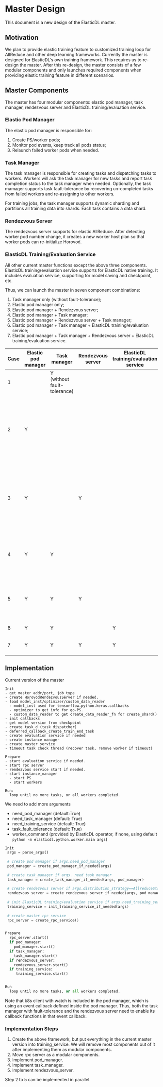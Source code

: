 # Master Design

This document is a new design of the ElasticDL master.

## Motivation

We plan to provide elastic training feature to customized training loop for AllReduce and other deep learning frameworks. Currently the master is designed for ElasticDL's own training framework. This requires us to re-design the master.
After this re-design, the master consists of a few modular components and only launches required components when providing elastic training feature in different scenarios.

## Master Components
The master has four modular components: elastic pod manager, task manager, rendezvous server and ElasticDL training/evaluation service.

### Elastic Pod Manager
The elastic pod manager is responsible for:

1. Create PS/worker pods;
2. Monitor pod events, keep track all pods status;
3. Relaunch failed worker pods when needed.

### Task Manager

The task manager is responsible for creating tasks and dispatching tasks to workers. Workers will ask the task manager for new tasks and report task completion status to the task manager when needed. Optionally, the task mamager supports task fault-tolerance by recovering un-completed tasks from failed workers and re-assigning to other workers.

For training jobs, the task manager supports dynamic sharding and partitions all training data into shards. Each task contains a data shard.

### Rendezvous Server

The rendezvous server supports for elastic AllReduce. After detecting worker pod number change, it creates a new worker host plan so that worker pods can re-initialize Horovod.

### ElasticDL Training/Evaluation Service
All other current master functions except the above three components. ElasticDL training/evaluation service supports for ElasticDL native training. It includes evaluation service, supporting for model saving and checkpoint, etc. 


Thus, we can launch the master in seven component combinations:

1. Task manager only (without fault-tolerance);
2. Elastic pod manager only;
3. Elastic pod manager + Rendezvous server;
4. Elastic pod manager + Task manager;
5. Elastic pod manager + Rendezvous server + Task manager;
6. Elastic pod manager + Task manager + ElasticDL training/evaluation service;
7. Elastic pod manager + Task manager + Rendezvous server + ElasticDL training/evaluation service.

Case | Elastic pod manager | Task manager | Rendezvous server | ElasticDL training/evaluation service | Usage
---|---|---|---|---|---
1 | | Y (without fault-tolerance) | | | Dynamic sharding service (rarely used alone)
2 | Y | | | | Provide elastic training to other DL frameworks for PS-based training. DL frameworks need to have their own dynamic sharding implementations.
3 | Y | | Y | | Provide elastic training to other DL frameworks for AllReduce training. DL frameworks need to have their own dynamic sharding implementations.
4 | Y | Y | | | Provide elastic training and dynamic shading to other DL frameworks for PS-based training.
5 | Y | Y | Y | | Provide elastic training and dynamic shading to other DL frameworks for AllReduce training.
6 | Y | Y | | Y | ElasticDL PS-based training.
7 | Y | Y | Y | Y | ElasticDL AllReduce training.


## Implementation

Current version of the master

```
Init
- get master addr/port, job_type
- create HorovodRendezvousServer if needed.
- load model_inst/optimizer/custom_data_reader
  - model_inst used for tensorflow.python.keras.callbacks
  - optimizer to get info for go-PS.
  - custom_data_reader to get create_data_reader_fn for create_shard()
- init callbacks
- get model version from checkpoint
- create task_d (task_dispatcher)
- deferred_callback_create_train_end_task
- create evaluation service if needed
- create instance manager
- create master service
- timeout task check thread (recover task, remove worker if timeout)

Prepare
- start evaluation service if needed.
- start rpc server
- rendezvous service start if needed.
- start instance_manager
  - start PS
  - start workers

Run:
  loop until no more tasks, or all workers completed.

```

We need to add more arguments

- need\_pod\_manager (default:True)
- need\_task\_manager (default: True)
- need\_training\_service (default: True)
- task\_fault\_tolerance (default: True)
- worker\_command (provided by ElasticDL operator, if none, using default `python -m elasticdl.python.worker.main args`)


```python
Init
 args = parse_args()
 
 # create pod manager if args.need_pod_manager
 pod_manager = create_pod_manager_if_needed(args)
 
 # create task_manager if args. need_task_manager
 task_manager = create_task_manager_if_needed(args, pod_manager)
 
 # create rendezvous server if args.distribution_strategy==AllreduceStrategy
 rendezvous_server = create_rendezvous_server_if_needed(args, pod_manager)
 
 # init ElasticDL training/evaluation service if args.need_training_service
 training_service = init_training_service_if_needed(args)
 
 # create master rpc service
 rpc_server = create_rpc_service()


Prepare
  rpc_server.start()
  if pod_manager:
    pod_manager.start()
  if task_manager:
    task_manager.start()
  if rendezvous_server:
    rendezvous_server.start()
  if training_service:
     training_service.start()


Run
  loop until no more tasks, or all workers completed.

```

Note that k8s client with watch is included in the pod manager, which is using an event callback defined inside the pod manager. Thus, both the task manager with fault-tolerance and the rendezvous server need to enable its callback functions in that event callback.

### Implementation Steps

1. Create the above framework, but put everything in the current master version into training_service. We will remove most components out of it after implementing them as modular components.
2. Move rpc server as a modular components.
3. Implement pod_manager.
4. Implement task_manager.
5. Implement rendezvous_server.

Step 2 to 5 can be implemented in parallel.

